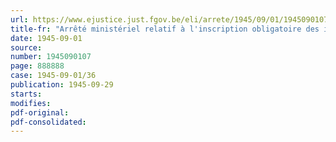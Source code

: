 ```yaml
---
url: https://www.ejustice.just.fgov.be/eli/arrete/1945/09/01/1945090107/justel
title-fr: "Arrêté ministériel relatif à l'inscription obligatoire des infirmières et des infirmiers diplômes en vue de leur mobilisation civile éventuelle"
date: 1945-09-01
source:
number: 1945090107
page: 888888
case: 1945-09-01/36
publication: 1945-09-29
starts:
modifies:
pdf-original:
pdf-consolidated:
---
```


